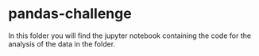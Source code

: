 # pandas-challenge


In this folder you will find the jupyter notebook containing the code for the analysis of the data in the folder.
